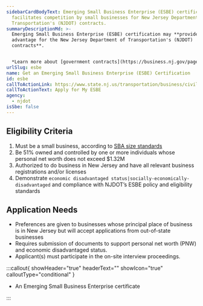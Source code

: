 ```yaml
---
sidebarCardBodyText: Emerging Small Business Enterprise (ESBE) certification
  facilitates competition by small businesses for New Jersey Department of
  Transportation's (NJDOT) contracts.
summaryDescriptionMd: >-
  Emerging Small Business Enterprise (ESBE) certification may **provide an
  advantage for the New Jersey Department of Transportation's (NJDOT)
  contracts**.


  *Learn more about [government contracts](https://business.nj.gov/pages/government-contracting).*
urlSlug: esbe
name: Get an Emerging Small Business Enterprise (ESBE) Certification
id: esbe
callToActionLink: https://www.state.nj.us/transportation/business/civilrights/dbe.shtm#policy
callToActionText: Apply for My ESBE
agency:
  - njdot
isSbe: false
---
```

## Eligibility Criteria

1. Must be a small business, according to [SBA size standards](https://www.sba.gov/size-standards/index.html)
2. Be 51% owned and controlled by one or more individuals whose personal net worth does not exceed $1.32M
3. Authorized to do business in New Jersey and have all relevant business registrations and/or licenses
4. Demonstrate `economic disadvantaged status|socially-economically-disadvantaged` and compliance with NJDOT’s ESBE policy and eligibility standards

## Application Needs

* Preferences are given to businesses whose principal place of business is in New Jersey but will accept applications from out-of-state businesses
* Requires submission of documents to support personal net worth (PNW) and economic disadvantaged status.
* Applicant(s) must participate in the on-site interview proceedings.

:::callout{ showHeader="true" headerText="" showIcon="true" calloutType="conditional" }

- An Emerging Small Business Enterprise certificate

:::